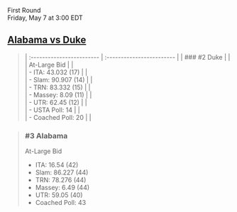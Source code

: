 First Round  
Friday, May 7 at 3:00 EDT
## [Alabama vs Duke](https://www.ncaa.com/game/5833653) 

> | :------------------------ | :------------------------ |
> | ### #2 Duke               | |  
> | At-Large Bid              | |  
> | - ITA: 43.032 (17)        | |  
> | - Slam: 90.907 (14)       | |  
> | - TRN: 83.332 (15)        | |  
> | - Massey: 8.09 (11)       | |  
> | - UTR: 62.45 (12)         | |  
> | - USTA Poll: 14           | |  
> | - Coached Poll: 20        | |  

> ### #3 Alabama  
> At-Large Bid  
> - ITA: 16.54 (42)  
> - Slam: 86.227 (44)  
> - TRN: 78.276 (44)  
> - Massey: 6.49 (44)  
> - UTR: 59.05 (40)  
> - Coached Poll: 43  
